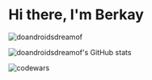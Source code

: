 <h1>Hi there, I'm Berkay</h1>


<p align="left">
</p>

<p><img align="center" src="https://github-readme-stats.vercel.app/api/top-langs?username=doandroidsdreamof&show_icons=true&locale=en&layout=compact" alt="doandroidsdreamof" /></p>


![doandroidsdreamof's GitHub stats](https://github-readme-stats.vercel.app/api?username=doandroidsdreamof&theme=dark&show_icons=true&theme=radical)

<p><img align="center" src="https://www.codewars.com/users/doandroidsdreamof/badges/large" alt="codewars" /></p>




